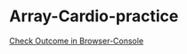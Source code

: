 # Array-Cardio-practice
[Check Outcome in Browser-Console](https://cleverttech.github.io/Array-Cardio-practice/)
